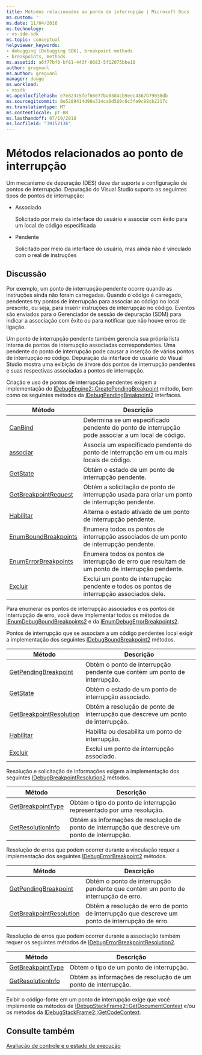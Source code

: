 ```yaml
---
title: Métodos relacionados ao ponto de interrupção | Microsoft Docs
ms.custom: ''
ms.date: 11/04/2016
ms.technology:
- vs-ide-sdk
ms.topic: conceptual
helpviewer_keywords:
- debugging [Debugging SDK], breakpoint methods
- breakpoints, methods
ms.assetid: a6f77bf0-bf81-443f-8683-5f12075bbe10
author: gregvanl
ms.author: gregvanl
manager: douge
ms.workload:
- vssdk
ms.openlocfilehash: e7e823c5fef66077ba03d4cb9eec4367b79038db
ms.sourcegitcommit: 0e5289414d90a314ca0d560c0c3fe9c88cb2217c
ms.translationtype: MT
ms.contentlocale: pt-BR
ms.lasthandoff: 07/19/2018
ms.locfileid: "39152136"
---
```

# <a name="breakpoint-related-methods"></a>Métodos relacionados ao ponto de interrupção
Um mecanismo de depuração (DES) deve dar suporte a configuração de pontos de interrupção. Depuração do Visual Studio suporta os seguintes tipos de pontos de interrupção:  
  
-   Associado  
  
     Solicitado por meio da interface do usuário e associar com êxito para um local de código especificada  
  
-   Pendente  
  
     Solicitado por meio da interface do usuário, mas ainda não é vinculado com o real de instruções  
  
## <a name="discussion"></a>Discussão  
 Por exemplo, um ponto de interrupção pendente ocorre quando as instruções ainda não foram carregadas. Quando o código é carregado, pendentes try pontos de interrupção para associar ao código no local prescrito, ou seja, para inserir instruções de interrupção no código. Eventos são enviados para o Gerenciador de sessão de depuração (SDM) para indicar a associação com êxito ou para notificar que não houve erros de ligação.  
  
 Um ponto de interrupção pendente também gerencia sua própria lista interna de pontos de interrupção associadas correspondentes. Uma pendente do ponto de interrupção pode causar a inserção de vários pontos de interrupção no código. Depuração da interface do usuário do Visual Studio mostra uma exibição de árvore dos pontos de interrupção pendentes e suas respectivas associadas a pontos de interrupção.  
  
 Criação e uso de pontos de interrupção pendentes exigem a implementação do [IDebugEngine2::CreatePendingBreakpoint](../../extensibility/debugger/reference/idebugengine2-creatependingbreakpoint.md) método, bem como os seguintes métodos da [IDebugPendingBreakpoint2](../../extensibility/debugger/reference/idebugpendingbreakpoint2.md) interfaces.  
  
|Método|Descrição|  
|------------|-----------------|  
|[CanBind](../../extensibility/debugger/reference/idebugpendingbreakpoint2-canbind.md)|Determina se um especificado pendente do ponto de interrupção pode associar a um local de código.|  
|[associar](../../extensibility/debugger/reference/idebugpendingbreakpoint2-bind.md)|Associa um especificado pendente do ponto de interrupção em um ou mais locais de código.|  
|[GetState](../../extensibility/debugger/reference/idebugpendingbreakpoint2-getstate.md)|Obtém o estado de um ponto de interrupção pendente.|  
|[GetBreakpointRequest](../../extensibility/debugger/reference/idebugpendingbreakpoint2-getbreakpointrequest.md)|Obtém a solicitação de ponto de interrupção usada para criar um ponto de interrupção pendente.|  
|[Habilitar](../../extensibility/debugger/reference/idebugpendingbreakpoint2-enable.md)|Alterna o estado ativado de um ponto de interrupção pendente.|  
|[EnumBoundBreakpoints](../../extensibility/debugger/reference/idebugpendingbreakpoint2-enumboundbreakpoints.md)|Enumera todos os pontos de interrupção associados de um ponto de interrupção pendente.|  
|[EnumErrorBreakpoints](../../extensibility/debugger/reference/idebugpendingbreakpoint2-enumerrorbreakpoints.md)|Enumera todos os pontos de interrupção de erro que resultam de um ponto de interrupção pendente.|  
|[Excluir](../../extensibility/debugger/reference/idebugpendingbreakpoint2-delete.md)|Exclui um ponto de interrupção pendente e todos os pontos de interrupção associados dele.|  
  
 Para enumerar os pontos de interrupção associados e os pontos de interrupção de erro, você deve implementar todos os métodos de [IEnumDebugBoundBreakpoints2](../../extensibility/debugger/reference/ienumdebugboundbreakpoints2.md) e da [IEnumDebugErrorBreakpoints2](../../extensibility/debugger/reference/ienumdebugerrorbreakpoints2.md).  
  
 Pontos de interrupção que se associam a um código pendentes local exigir a implementação dos seguintes [IDebugBoundBreakpoint2](../../extensibility/debugger/reference/idebugboundbreakpoint2.md) métodos.  
  
|Método|Descrição|  
|------------|-----------------|  
|[GetPendingBreakpoint](../../extensibility/debugger/reference/idebugboundbreakpoint2-getpendingbreakpoint.md)|Obtém o ponto de interrupção pendente que contém um ponto de interrupção.|  
|[GetState](../../extensibility/debugger/reference/idebugboundbreakpoint2-getstate.md)|Obtém o estado de um ponto de interrupção associado.|  
|[GetBreakpointResolution](../../extensibility/debugger/reference/idebugboundbreakpoint2-getbreakpointresolution.md)|Obtém a resolução de ponto de interrupção que descreve um ponto de interrupção.|  
|[Habilitar](../../extensibility/debugger/reference/idebugboundbreakpoint2-enable.md)|Habilita ou desabilita um ponto de interrupção.|  
|[Excluir](../../extensibility/debugger/reference/idebugboundbreakpoint2-delete.md)|Exclui um ponto de interrupção associado.|  
  
 Resolução e solicitação de informações exigem a implementação dos seguintes [IDebugBreakpointResolution2](../../extensibility/debugger/reference/idebugbreakpointresolution2.md) métodos.  
  
|Método|Descrição|  
|------------|-----------------|  
|[GetBreakpointType](../../extensibility/debugger/reference/idebugbreakpointresolution2-getbreakpointtype.md)|Obtém o tipo do ponto de interrupção representado por uma resolução.|  
|[GetResolutionInfo](../../extensibility/debugger/reference/idebugbreakpointresolution2-getresolutioninfo.md)|Obtém as informações de resolução de ponto de interrupção que descreve um ponto de interrupção.|  
  
 Resolução de erros que podem ocorrer durante a vinculação requer a implementação dos seguintes [IDebugErrorBreakpoint2](../../extensibility/debugger/reference/idebugerrorbreakpoint2.md) métodos.  
  
|Método|Descrição|  
|------------|-----------------|  
|[GetPendingBreakpoint](../../extensibility/debugger/reference/idebugerrorbreakpoint2-getpendingbreakpoint.md)|Obtém o ponto de interrupção pendente que contém um ponto de interrupção de erro.|  
|[GetBreakpointResolution](../../extensibility/debugger/reference/idebugerrorbreakpoint2-getbreakpointresolution.md)|Obtém a resolução de erro de ponto de interrupção que descreve um ponto de interrupção de erro.|  
  
 Resolução de erros que podem ocorrer durante a associação também requer os seguintes métodos de [IDebugErrorBreakpointResolution2](../../extensibility/debugger/reference/idebugerrorbreakpointresolution2.md).  
  
|Método|Descrição|  
|------------|-----------------|  
|[GetBreakpointType](../../extensibility/debugger/reference/idebugerrorbreakpointresolution2-getbreakpointtype.md)|Obtém o tipo de um ponto de interrupção.|  
|[GetResolutionInfo](../../extensibility/debugger/reference/idebugerrorbreakpointresolution2-getresolutioninfo.md)|Obtém as informações de resolução de um ponto de interrupção.|  
  
 Exibir o código-fonte em um ponto de interrupção exige que você implemente os métodos de [IDebugStackFrame2::GetDocumentContext](../../extensibility/debugger/reference/idebugstackframe2-getdocumentcontext.md) e/ou os métodos da [IDebugStackFrame2::GetCodeContext](../../extensibility/debugger/reference/idebugstackframe2-getcodecontext.md).  
  
## <a name="see-also"></a>Consulte também  
 [Avaliação de controle e o estado de execução](../../extensibility/debugger/execution-control-and-state-evaluation.md)
